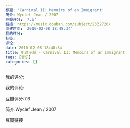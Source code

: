 ```yaml
---
标题: 'Carnival II: Memoirs of an Immigrant'
简介: Wyclef Jean / 2007
豆瓣评分: '7.6'
链接: https://music.douban.com/subject/2332720/
创建时间: '2010-02-08 18:48:34'
我的评分:
标签:
评论:
date: 2010-02-08 18:48:34
title: 听过专辑 - Carnival II: Memoirs of an Immigrant
tags: [音乐]
categories: []
---
```


我的评分:

我的评论:

豆瓣评分:7.6

简介:Wyclef Jean / 2007

[豆瓣链接](https://music.douban.com/subject/2332720/)

